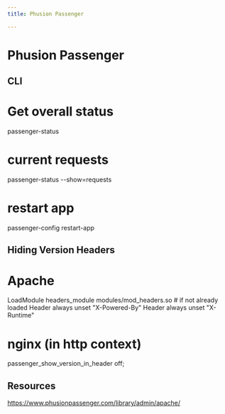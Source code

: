 ```yaml
---
title: Phusion Passenger

---
```


# Phusion Passenger

CLI
---



  # Get overall status
  passenger-status
  # current requests
  passenger-status --show=requests
  # restart app
  passenger-config restart-app

Hiding Version Headers
----------------------



  # Apache
  LoadModule headers_module modules/mod_headers.so # if not already loaded
  Header always unset "X-Powered-By"
  Header always unset "X-Runtime"
  # nginx (in http context)
  passenger_show_version_in_header off;

Resources
---------

<https://www.phusionpassenger.com/library/admin/apache/>


